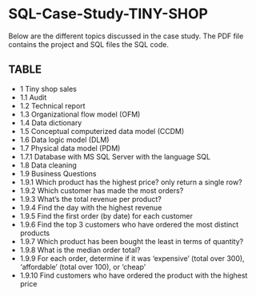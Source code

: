 # SQL-Case-Study-TINY-SHOP
Below are the different topics discussed in the case study. The PDF file contains the project and SQL files the SQL code.

## TABLE
* 1 Tiny shop sales 
* 1.1 Audit 
* 1.2 Technical report 
* 1.3 Organizational flow model (OFM)
* 1.4 Data dictionary
* 1.5 Conceptual computerized data model (CCDM)
* 1.6 Data logic model (DLM)
* 1.7 Physical data model (PDM)
* 1.7.1 Database with MS SQL Server with the language SQL 
* 1.8 Data cleaning
* 1.9 Business Questions
* 1.9.1 Which product has the highest price? only return a single row?
* 1.9.2 Which customer has made the most orders?
* 1.9.3 What’s the total revenue per product?
* 1.9.4 Find the day with the highest revenue
* 1.9.5 Find the first order (by date) for each customer
* 1.9.6 Find the top 3 customers who have ordered the most distinct products
* 1.9.7 Which product has been bought the least in terms of quantity?
* 1.9.8 What is the median order total?
* 1.9.9 For each order, determine if it was ‘expensive’ (total over 300), ‘affordable’ (total over 100),
or ‘cheap’
* 1.9.10 Find customers who have ordered the product with the highest price
